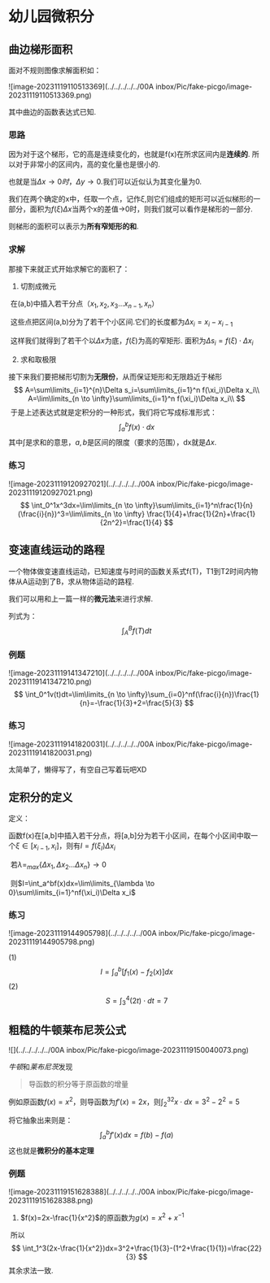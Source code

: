 # 幼儿园微积分

## 曲边梯形面积

面对不规则图像求解面积如：

![image-20231119110513369](../../../../../00A inbox/Pic/fake-picgo/image-20231119110513369.png)

其中曲边的函数表达式已知.

### 思路

因为对于这个梯形，它的高是连续变化的，也就是f(x)在所求区间内是**连续的**. 所以对于非常小的区间内，高的变化量也是很小的.

也就是当$\Delta x \to 0时，\Delta y \to 0$.我们可以近似认为其变化量为0.



我们在两个确定的x中，任取一个点，记作$\xi$,则它们组成的矩形可以近似梯形的一部分，面积为$f(\xi)\Delta x$当两个x的差值$\to$0时，则我们就可以看作是梯形的一部分.

则梯形的面积可以表示为**所有窄矩形的和**.



### 求解

那接下来就正式开始求解它的面积了：

1. 切割成微元

​	在(a,b)中插入若干分点（$x_1,x_2,x_3\dots x_{n-1},x_n$）

​	这些点把区间(a,b)分为了若干个小区间.它们的长度都为$\Delta x_i=x_i-x_{i-1}$

​	这样我们就得到了若干个以$\Delta x$为底，$f(\xi)$为高的窄矩形. 面积为$\Delta s_i=f(\xi)\cdot \Delta x_i$

2. 求和取极限

​	接下来我们要把梯形切割为**无限份**，从而保证矩形和无限趋近于梯形
$$
A=\sum\limits_{i=1}^{n}\Delta s_i=\sum\limits_{i=1}^n f(\xi_i)\Delta x_i\\
A=\lim\limits_{n \to \infty}\sum\limits_{i=1}^n f(\xi_i)\Delta x_i\\
$$
​	于是上述表达式就是定积分的一种形式，我们将它写成标准形式：
$$
\int_{a}^{b}f(x)\cdot dx
$$
其中$\int$是求和的意思，$a,b$是区间的限度（要求的范围），dx就是$\Delta x$.



### 练习

![image-20231119120927021](../../../../../00A inbox/Pic/fake-picgo/image-20231119120927021.png)
$$
\int_0^1x^3dx=\lim\limits_{n \to \infty}\sum\limits_{i=1}^n\frac{1}{n}(\frac{i}{n})^3=\lim\limits_{n \to \infty} \frac{1}{4}+\frac{1}{2n}+\frac{1}{2n^2}=\frac{1}{4}
$$

## 变速直线运动的路程

一个物体做变速直线运动，已知速度与时间的函数关系式f(T)，T1到T2时间内物体从A运动到了B，求从物体运动的路程.

我们可以用和上一篇一样的**微元法**来进行求解.

列式为：
$$
\int_A^Bf(T)dt
$$

### 例题

![image-20231119141347210](../../../../../00A inbox/Pic/fake-picgo/image-20231119141347210.png)
$$
\int_0^1v(t)dt=\lim\limits_{n \to \infty}\sum_{i=0}^nf(\frac{i}{n})\frac{1}{n}=-\frac{1}{3}+2=\frac{5}{3}
$$

### 练习

![image-20231119141820031](../../../../../00A inbox/Pic/fake-picgo/image-20231119141820031.png)

太简单了，懒得写了，有空自己写着玩吧XD



## 定积分的定义

定义：

​	函数f(x)在[a,b]中插入若干分点，将[a,b]分为若干小区间，在每个小区间中取一个$\xi \in [x_{i-1},x_i]$，则有$I=f(\xi_I)\Delta x_i$

​	若$\lambda=_{max} \left\{\Delta x_1,\Delta x_2 \dots \Delta x_n\right\} \to 0$

​	则$I=\int_a^bf(x)dx=\lim\limits_{\lambda \to 0}\sum\limits_{i=1}^nf(\xi_i)\Delta x_i$



### 练习

![image-20231119144905798](../../../../../00A inbox/Pic/fake-picgo/image-20231119144905798.png)

(1)
$$
I=\int_a^b[f_1(x)-f_2(x)]dx
$$
(2)
$$
S=\int_3^4(2t)\cdot dt=7
$$

## 粗糙的牛顿莱布尼茨公式

![](../../../../../00A inbox/Pic/fake-picgo/image-20231119150040073.png)

*牛顿*和*莱布尼茨*发现

> 导函数的积分等于原函数的增量

例如原函数$f(x)=x^2$，则导函数为$f'(x)=2x$，则$\int_2^32x\cdot dx=3^2-2^2=5$

将它抽象出来则是：
$$
\int_a^bf'(x)dx=f(b)-f(a)
$$
这也就是**微积分的基本定理**

### 例题

![image-20231119151628388](../../../../../00A inbox/Pic/fake-picgo/image-20231119151628388.png)



1. $f(x)=2x-\frac{1}{x^2}$的原函数为$g(x)=x^2+x^{-1}$

​	所以
$$
\int_1^3(2x-\frac{1}{x^2})dx=3^2+\frac{1}{3}-(1^2+\frac{1}{1})=\frac{22}{3}
$$
其余求法一致.

